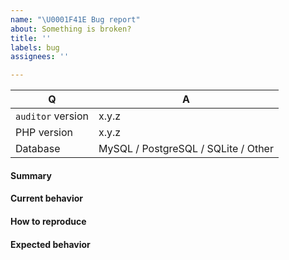 ```yaml
---
name: "\U0001F41E Bug report"
about: Something is broken?
title: ''
labels: bug
assignees: ''

---
```


<!--
- Please do not report an issue for a version of `auditor` that is no longer supported. Currently supported versions are listed here: https://github.com/tejadong/auditor#version-information
- Please fill in this template according to your issue.
- Please keep the table shown below at the top of your issue.
- You can retrieve `auditor` version by running `composer info | grep "auditor"`.
- You can retrieve PHP version by running `php -v`.
- Please post code as text (using proper markup). Do not post screenshots of code.
- Please remove this comment before submitting your issue.
-->

| Q                    | A
| ---------------------| -----------------------
| `auditor` version    | x.y.z
| PHP version          | x.y.z
| Database             | MySQL / PostgreSQL / SQLite / Other

#### Summary

<!-- Provide a summary describing the problem you are experiencing. -->

#### Current behavior

<!-- What is the current (buggy) behavior? -->

#### How to reproduce

<!-- Provide steps to reproduce the bug. -->

#### Expected behavior

<!-- What was the expected (correct) behavior? -->
